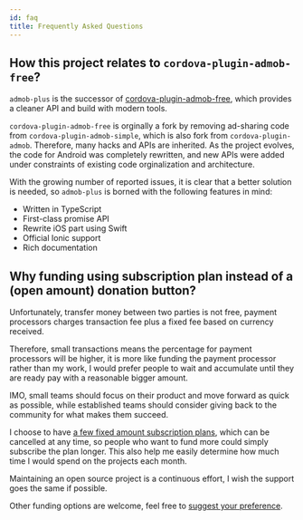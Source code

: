 ```yaml
---
id: faq
title: Frequently Asked Questions
---
```


## How this project relates to `cordova-plugin-admob-free`?

`admob-plus` is the successor of [cordova-plugin-admob-free](https://github.com/ratson/cordova-plugin-admob-free), which provides a cleaner API and build with modern tools.

`cordova-plugin-admob-free` is orginally a fork by removing ad-sharing code from `cordova-plugin-admob-simple`, which is also fork from `cordova-plugin-admob`. Therefore, many hacks and APIs are inherited. As the project evolves, the code for Android was completely rewritten, and new APIs were added under constraints of existing code orginalization and architecture.

With the growing number of reported issues, it is clear that a better solution is needed, so `admob-plus` is borned with the following features in mind:

* Written in TypeScript
* First-class promise API
* Rewrite iOS part using Swift
* Official Ionic support
* Rich documentation

## Why funding using subscription plan instead of a (open amount) donation button?

Unfortunately, transfer money between two parties is not free, payment processors charges transaction fee plus a fixed fee based on currency received.

Therefore, small transactions means the percentage for payment processors will be higher, it is more like funding the payment processor rather than my work, I would prefer people to wait and accumulate until they are ready pay with a reasonable bigger amount.

IMO, small teams should focus on their product and move forward as quick as possible, while established teams should consider giving back to the community for what makes them succeed.

I choose to have [a few fixed amount subscription plans](https://ratson.name/fund-admob-plus/), which can be cancelled at any time, so people who want to fund more could simply subscribe the plan longer. This also help me easily determine how much time I would spend on the projects each month.

Maintaining an open source project is a continuous effort, I wish the support goes the same if possible.

Other funding options are welcome, feel free to [suggest your preference](https://github.com/admob-plus/admob-plus/issues/new?title=%5BFunding%20Suggestion%5D).

